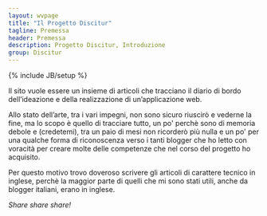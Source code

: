 ```yaml
---
layout: wvpage
title: "Il Progetto Discitur"
tagline: Premessa
header: Premessa
description: Progetto Discitur, Introduzione
group: Discitur
---
```

{% include JB/setup %}

Il sito vuole essere un insieme di articoli che tracciano il diario di bordo dell’ideazione 
e della realizzazione di un’applicazione web. 

Allo stato dell’arte, tra i vari impegni, 
non sono sicuro riuscirò e vederne la fine, ma lo scopo è quello di tracciare tutto, un po'
perchè sono di memoria debole e (credetemi), tra un paio di mesi non ricorderò più nulla e un po'
per una qualche forma di riconoscenza verso i tanti blogger che ho letto con voracità per
creare molte delle competenze che nel corso del progetto ho acquisito.

Per questo motivo trovo doveroso scrivere gli articoli di carattere tecnico in inglese, perchè
la maggior parte di quelli che mi sono stati utili, anche da blogger italiani, erano in inglese.

<i>Share share share!</i>
